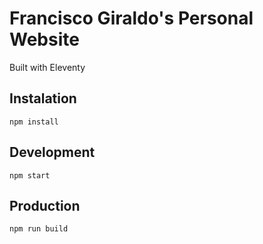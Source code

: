 # Francisco Giraldo's Personal Website

Built with Eleventy

## Instalation
`npm install`

## Development
`npm start`

## Production
`npm run build`